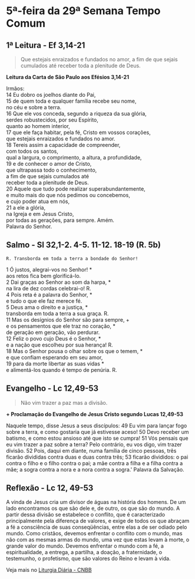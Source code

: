 # 5ª-feira da 29ª Semana Tempo Comum

## 1ª Leitura - Ef 3,14-21

> Que estejais enraizados e fundados no amor, a fim de que sejais cumulados até receber toda a plenitude de Deus.

**Leitura da Carta de São Paulo aos Efésios 3,14-21**

Irmãos:   
14 Eu dobro os joelhos diante do Pai,   
15 de quem toda e qualquer família recebe seu nome,   
 no céu e sobre a terra.   
16 Que ele vos conceda, segundo a riqueza da sua glória,   
 serdes robustecidos, por seu Espírito,   
 quanto ao homem interior,   
17 que ele faça habitar, pela fé, Cristo em vossos corações,   
 que estejais enraizados e fundados no amor.   
18 Tereis assim a capacidade de compreender,   
 com todos os santos,   
 qual a largura, o comprimento, a altura, a profundidade,   
19 e de conhecer o amor de Cristo,   
 que ultrapassa todo o conhecimento,   
 a fim de que sejais cumulados até   
 receber toda a plenitude de Deus.   
20 Aquele que tudo pode realizar superabundantemente,   
 e muito mais do que nós pedimos ou concebemos,   
 e cujo poder atua em nós,   
21 a ele a glória,   
 na Igreja e em Jesus Cristo,   
 por todas as gerações, para sempre. Amém.   
 Palavra do Senhor.

## Salmo - Sl 32,1-2. 4-5. 11-12. 18-19 (R. 5b)

`R. Transborda em toda a terra a bondade do Senhor!`

1 Ó justos, alegrai-vos no Senhor! *   
 aos retos fica bem glorificá-lo.   
2 Dai graças ao Senhor ao som da harpa, *   
 na lira de dez cordas celebrai-o! R.       
4 Pois reta é a palavra do Senhor, *   
 e tudo o que ele faz merece fé.   
5 Deus ama o direito e a justiça, *   
 transborda em toda a terra a sua graça. R.       
11 Mas os desígnios do Senhor são para sempre, +   
 e os pensamentos que ele traz no coração, *   
 de geração em geração, vão perdurar.   
12 Feliz o povo cujo Deus é o Senhor, *   
 e a nação que escolheu por sua herança! R.       
18 Mas o Senhor pousa o olhar sobre os que o temem, *   
 e que confiam esperando em seu amor,   
19 para da morte libertar as suas vidas *   
 e alimentá-los quando é tempo de penúria. R.

## Evangelho - Lc 12,49-53

> Não vim trazer a paz mas a divisão.

**+ Proclamação do Evangelho de Jesus Cristo segundo Lucas 12,49-53**

Naquele tempo, disse Jesus a seus discípulos: 
49 Eu vim para lançar fogo sobre a terra, 
 e como gostaria que já estivesse aceso! 
50 Devo receber um batismo, 
 e como estou ansioso até que isto se cumpra! 
51 Vós pensais que eu vim trazer a paz sobre a terra? 
 Pelo contrário, eu vos digo, vim trazer divisão. 
52 Pois, daqui em diante, numa família de cinco pessoas, 
 três ficarão divididas contra duas e duas contra três; 
53 ficarão divididos: 
 o pai contra o filho e o filho contra o pai; 
 a mãe contra a filha e a filha contra a mãe; 
 a sogra contra a nora e a nora contra a sogra.' 
 Palavra da Salvação.

## Reflexão - Lc 12, 49-53

A vinda de Jesus cria um divisor de águas na história dos homens. De um lado encontramos os que são dele e, de outro, os que são do mundo. A partir dessa divisão se estabelece o conflito, que é caracterizado principalmente pela diferença de valores, e exige de todos os que abraçam a fé a consciência de suas conseqüências, entre elas a de ser odiado pelo mundo. Como cristãos, devemos enfrentar o conflito com o mundo, mas não com as mesmas armas do mundo, uma vez que estas levam à morte, o grande valor do mundo. Devemos enfrentar o mundo com a fé, a espiritualidade, a entrega, a partilha, a doação, a fraternidade, o testemunho, o profetismo, que são valores do Reino e levam à vida.

Veja mais no [Liturgia Diária - CNBB](http://liturgiadiaria.cnbb.org.br/app/user/user/UserView.php?ano=2016&mes=10&dia=20)